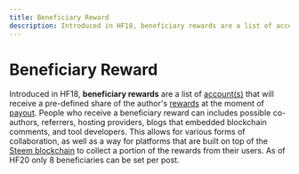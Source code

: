 ```yaml
---
title: Beneficiary Reward
description: Introduced in HF18, beneficiary rewards are a list of account(s) that will receive a pre-defined share of the author's rewards at the moment of payout.
---
```

# Beneficiary Reward

Introduced in HF18, **beneficiary rewards** are a list of [account(s)](/glossary/account.md) that will receive a pre-defined share of the author's [rewards](/glossary/reward-pool.md) at the moment of [payout](/glossary/payout.md). People who receive a beneficiary reward can includes possible co-authors, referrers, hosting providers, blogs that embedded blockchain comments, and tool developers. This allows for various forms of collaboration, as well as a way for platforms that are built on top of the [Steem blockchain](/glossary/steem-blockchain.md) to collect a portion of the rewards from their users.
As of HF20 only 8 beneficiaries can be set per post. 